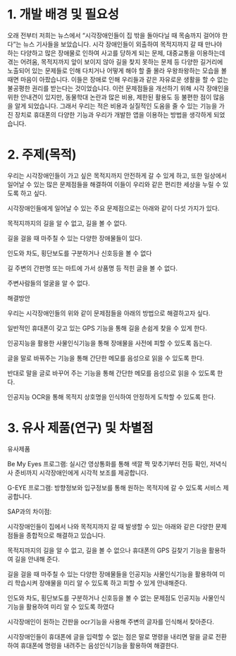 # 1. 개발 배경 및 필요성  

오래 전부터 저희는 뉴스에서 “시각장애인들이 집 밖을 돌아다닐 때 목숨까지 걸어야 한다”는 뉴스 기사들을 보았습니다. 시각 장애인들이 외출하여 목적지까지 갈 때 만나야 하는 다양하고 많은 장애물로 인하여 사고를 당하게 되는 문제, 대중교통을 이용하는데 겪는 어려움, 목적지까지 앞이 보이지 않아 길을 찾지 못하는 문제 등 다양한 길거리에 노출되어 있는 문제들로 인해 다치거나 어떻게 해야 할 줄 몰라 우왕좌왕하는 모습을 볼 때면 마음이 아팠습니다. 이들은 장애로 인해 우리들과 같은 자유로운 생활을 할 수 없는 불공평한 권리를 받는다는 것이었습니다. 이런 문제점들을 개선하기 위해 시각 장애인을 위한 안내견이 있지만, 동물학대 논란과 많은 비용, 제한된 활용도 등 불편한 점이 많음을 알게 되었습니다. 그래서 우리는 적은 비용과 실질적인 도움을 줄 수 있는 기능을 가진 장치로 휴대폰의 다양한 기능과 우리가 개발한 앱을 이용하는 방법을 생각하게 되었습니다.  

 

#  2. 주제(목적)  

우리는 시각장애인들이 가고 싶은 목적지까지 안전하게 갈 수 있게 하고, 또한 일상에서 일어날 수 있는 많은 문제점들을 해결하여 이들이 우리와 같은 편리한 세상을 누릴 수 있도록 하고 싶다.  

 

시각장애인들에게 일어날 수 있는 주요 문제점으로는 아래와 같이 다섯 가지가 있다. 

목적지까지의 길을 알 수 없고, 길을 볼 수 없다. 

길을 걸을 때 마주칠 수 있는 다양한 장애물들이 있다. 

인도와 차도, 횡단보도를 구분하거나 신호등을 볼 수 없다 

길 주변의 간판명 또는 마트에 가서 상품명 등 적힌 글을 볼 수 없다. 

주변사람들의 얼굴을 알 수 없다. 

 

해결방안 

 

우리는 시각장애인들의 위와 같이 문제점들을 아래의 방법으로 해결하고자 싶다. 

일반적인 휴대폰이 갖고 있는 GPS 기능을 통해 길을 손쉽게 찾을 수 있게 한다. 

인공지능을 활용한 사물인식기능을 통해 장애물을 사전에 피할 수 있도록 돕는다. 

글을 말로 바꿔주는 기능을 통해 간단한 메모를 음성으로 읽을 수 있도록 한다. 

반대로 말을 글로 바꾸어 주는 기능을 통해 간단한 메모를 음성으로 읽을 수 있도록 한다. 

인공지능 OCR을 통해 목적지 상호명을 인식하여 안정하게 도착할 수 있도록 한다. 

  

#  3. 유사 제품(연구) 및 차별점  

유사제품 

Be My Eyes 프로그램:  실시간 영상통화를 통해 색깔 짝 맞추기부터 전등 확인, 저녁식사 준비까지 시각장애인에게 시각적 보조를 제공합니다. 

G-EYE 프로그램: 방향정보와 입구정보를 통해 원하는 목적지에 갈 수 있도록 서비스 제공합니다. 

 

SAP과의 차이점: 

시각장애인들이 집에서 나와 목적지까지 갈 때 발생할 수 있는 아래와 같은 다양한 문제점들을 종합적으로 해결하고 있습니다. 

목적지까지의 길을 알 수 없고, 길을 볼 수 없으나 휴대폰의 GPS 길찾기 기능을 활용하여 길을 안내해 준다. 

길을 걸을 때 마주칠 수 있는 다양한 장애물들을 인공지능 사물인식기능을 활용하여 미리 학습시켜 장애물을 미리 알 수 있도록 하고 피할 수 있게 안내해준다. 

인도와 차도, 횡단보도를 구분하거나 신호등을 볼 수 없는 문제점도 인공지능 사물인식 기능을 활용하여 미리 알 수 있도록 하였다 

시각장애인이 원하는 간판을 ocr기능을 사용해 주변의 글자를 인식해서 찾아준다. 

시각장애인들이 휴대폰에 글을 입력할 수 없는 점은 말로 명령을 내리면 말을 글로 전환하여 휴대폰에 명령을 내려주는 음성인식기능을 활용하여 해결한다. 
